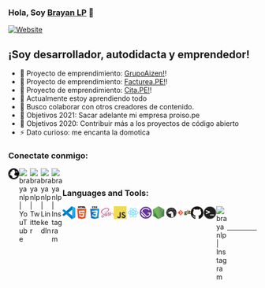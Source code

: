 ### Hola, Soy [Brayan LP][website] 👋

[![Website](https://img.shields.io/website?label=Brayanlp.dev&style=for-the-badge&url=https%3A%2F%2Fwww.brayanlp.dev)](https://brayanlp.dev)


## ¡Soy desarrollador, autodidacta y emprendedor!

- 🔭 Proyecto de emprendimiento: [GrupoAizen!][grupoaizen]!
- 🔭 Proyecto de emprendimiento: [Facturea.PE!][facturea]!
- 🔭 Proyecto de emprendimiento: [Cita.PE!][cita]!
- 🌱 Actualmente estoy aprendiendo todo 
- 👯 Busco colaborar con otros creadores de contenido.
- 🥅 Objetivos 2021: Sacar adelante mi empresa proiso.pe
- 🥅 Objetivos 2020: Contribuir más a los proyectos de código abierto
- ⚡ Dato curioso: me encanta la domotica

### Conectate conmigo:

[<img align="left" alt="brayanlp.com" width="22px" src="https://raw.githubusercontent.com/iconic/open-iconic/master/svg/globe.svg" />][website]
[<img align="left" alt="brayanlp | YouTube" width="22px" src="https://cdn.jsdelivr.net/npm/simple-icons@v3/icons/youtube.svg" />][youtube]
[<img align="left" alt="brayanlp | Twitter" width="22px" src="https://cdn.jsdelivr.net/npm/simple-icons@v3/icons/twitter.svg" />][twitter]
[<img align="left" alt="brayanlp | LinkedIn" width="22px" src="https://cdn.jsdelivr.net/npm/simple-icons@v3/icons/linkedin.svg" />][linkedin]
[<img align="left" alt="brayanlp | Instagram" width="22px" src="https://cdn.jsdelivr.net/npm/simple-icons@v3/icons/instagram.svg" />][instagram]

<br />

### Languages and Tools:

[<img align="left" alt="Visual Studio Code" width="26px" src="https://raw.githubusercontent.com/github/explore/80688e429a7d4ef2fca1e82350fe8e3517d3494d/topics/visual-studio-code/visual-studio-code.png" />][webdevplaylist]
[<img align="left" alt="HTML5" width="26px" src="https://raw.githubusercontent.com/github/explore/80688e429a7d4ef2fca1e82350fe8e3517d3494d/topics/html/html.png" />][webdevplaylist]
[<img align="left" alt="CSS3" width="26px" src="https://raw.githubusercontent.com/github/explore/80688e429a7d4ef2fca1e82350fe8e3517d3494d/topics/css/css.png" />][cssplaylist]
[<img align="left" alt="Sass" width="26px" src="https://raw.githubusercontent.com/github/explore/80688e429a7d4ef2fca1e82350fe8e3517d3494d/topics/sass/sass.png" />][cssplaylist]
[<img align="left" alt="JavaScript" width="26px" src="https://raw.githubusercontent.com/github/explore/80688e429a7d4ef2fca1e82350fe8e3517d3494d/topics/javascript/javascript.png" />][jsplaylist]
[<img align="left" alt="React" width="26px" src="https://raw.githubusercontent.com/github/explore/80688e429a7d4ef2fca1e82350fe8e3517d3494d/topics/react/react.png" />][reactplaylist]
[<img align="left" alt="Gatsby" width="26px" src="https://raw.githubusercontent.com/github/explore/e94815998e4e0713912fed477a1f346ec04c3da2/topics/gatsby/gatsby.png" />][webdevplaylist]
 
[<img align="left" alt="Node.js" width="26px" src="https://raw.githubusercontent.com/github/explore/80688e429a7d4ef2fca1e82350fe8e3517d3494d/topics/nodejs/nodejs.png" />][webdevplaylist]
[<img align="left" alt="Deno" width="26px" src="https://raw.githubusercontent.com/github/explore/361e2821e2dea67711cde99c9c40ed357061cf27/topics/deno/deno.png" />][webdevplaylist]

[<img align="left" alt="Git" width="26px" src="https://raw.githubusercontent.com/github/explore/80688e429a7d4ef2fca1e82350fe8e3517d3494d/topics/git/git.png" />][webdevplaylist]
[<img align="left" alt="GitHub" width="26px" src="https://raw.githubusercontent.com/github/explore/78df643247d429f6cc873026c0622819ad797942/topics/github/github.png" />][webdevplaylist]
[<img align="left" alt="Terminal" width="26px" src="https://raw.githubusercontent.com/github/explore/80688e429a7d4ef2fca1e82350fe8e3517d3494d/topics/terminal/terminal.png" />][webdevplaylist]
[<img align="left" alt="brayanlp | Instagram" width="22px" src="https://cdn.jsdelivr.net/npm/simple-icons@v3/icons/ionic.svg" />][ionic]
<br />
<br />


---


[website]: https://brayanlp.dev
[course]: http://presto.pe
[facturea]: https://facturea.pe
[cita]: https://cita.pe
[grupoaizen]: https://grupoaizen.com
[twitter]: https://twitter.com/brayanlpdev
[youtube]: https://www.youtube.com/channel/UCmjtTJCkvucbRtmlsND_aTQ
[instagram]: https://www.instagram.com/brayanlpdev/
[linkedin]: https://linkedin.com/in/brayanlp
[webdevplaylist]: https://brayanlp.dev
[jsplaylist]: https://brayanlp.dev
[ionic]: https://brayanlp.dev
[cssplaylist]: https://brayanlp.dev
[reactplaylist]: https://brayanlp.dev
